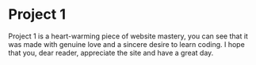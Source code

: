 # Project 1

Project 1 is a heart-warming piece of website mastery, you can see that it was made with genuine love and a sincere desire to learn coding.  I hope that you, dear reader, appreciate the site and have a great day.  